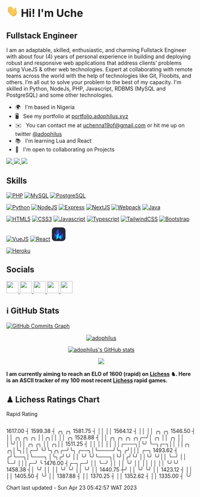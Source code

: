# <img width="32" src="assets/Hi.gif" alt="👋" /> Hi! I'm Uche

## Fullstack Engineer

I am an adaptable, skilled, enthusiastic, and charming Fullstack Engineer with about four (4) years of personal experience in building and deploying robust and responsive web applications that address clients’ problems using VueJS & other web technologies. Expert at collaborating with remote teams across the world with the help of technologies like Git, Floobits, and others. I’m all out to solve your problem to the best of my capacity. I'm skilled in Python, NodeJs, PHP, Javascript, RDBMS (MySQL and PostgreSQL) and some other technologies.

- 🌍   I'm based in Nigeria
- 🖥️   See my portfolio at [portfolio.adophilus.xyz](http://portfolio.adophilus.xyz)
- ✉️   You can contact me at [uchenna19of@gmail.com](mailto:uchenna19of@gmail.com) or hit me up on twitter [@adophilus](https://twitter.com/adophilus)
- 📚   I'm learning Lua and React
- 🤝   I'm open to collaborating on Projects

<a href="https://www.twitter.com/adophilus" target="_blank" rel="noreferrer">
  <img src="https://img.shields.io/twitter/follow/adophilus?logo=twitter&style=for-the-badge&color=0891b2&labelColor=1c1917"
/></a><a href="https://www.github.com/adophilus" target="_blank" rel="noreferrer">
  <img src="https://img.shields.io/github/followers/adophilus?logo=github&style=for-the-badge&color=0891b2&labelColor=1c1917" /></a><a href="https://www.github.com/adophilus" target="_blank" rel="noreferrer">
  <img src="https://shields-io-visitor-counter.herokuapp.com/badge?page=adophilus.adophilus&label=Visits&labelColor=1c1917&logo=GitHub&logoColor=FFFFFF&color=0891b2&style=for-the-badge" />
</a>

## Skills

<p align="left">
<a href="https://www.php.net/" target="_blank" rel="noreferrer"><img src="https://raw.githubusercontent.com/danielcranney/readme-generator/main/public/icons/skills/php-colored.svg" width="36" height="36" alt="PHP" /></a>
<a href="https://www.mysql.com/" target="_blank" rel="noreferrer"><img src="https://raw.githubusercontent.com/danielcranney/readme-generator/main/public/icons/skills/mysql-colored.svg" width="36" height="36" alt="MySQL" /></a>
<a href="https://www.postgresql.org/" target="_blank" rel="noreferrer"><img src="https://raw.githubusercontent.com/danielcranney/readme-generator/main/public/icons/skills/postgresql-colored.svg" width="36" height="36" alt="PostgreSQL" /></a>

<a href="https://www.python.org/" target="_blank" rel="noreferrer"><img src="https://raw.githubusercontent.com/danielcranney/readme-generator/main/public/icons/skills/python-colored.svg" width="36" height="36" alt="Python" /></a>
<a href="https://nodejs.org/en/" target="_blank" rel="noreferrer"><img src="https://raw.githubusercontent.com/danielcranney/readme-generator/main/public/icons/skills/nodejs-colored.svg" width="36" height="36" alt="NodeJS" /></a>
<a href="https://expressjs.com/" target="_blank" rel="noreferrer"><img src="https://raw.githubusercontent.com/danielcranney/readme-generator/main/public/icons/skills/express-colored.svg" width="36" height="36" alt="Express" /></a>
<a href="https://docs.nextjs.com/" target="_blank" rel="noreferrer"><img src="https://raw.githubusercontent.com/danielcranney/readme-generator/main/public/icons/skills/nextjs-colored.svg" width="36" height="36" alt="NextJS" /></a>
<a href="https://webpack.js.org/" target="_blank" rel="noreferrer"><img src="https://raw.githubusercontent.com/danielcranney/readme-generator/main/public/icons/skills/webpack-colored.svg" width="36" height="36" alt="Webpack" /></a>
<a href="https://www.oracle.com/java/" target="_blank" rel="noreferrer"><img src="https://raw.githubusercontent.com/danielcranney/readme-generator/main/public/icons/skills/java-colored.svg" width="36" height="36" alt="Java" /></a>

<a href="https://developer.mozilla.org/en-US/docs/Glossary/HTML5" target="_blank" rel="noreferrer"><img src="https://raw.githubusercontent.com/danielcranney/readme-generator/main/public/icons/skills/html5-colored.svg" width="36" height="36" alt="HTML5" /></a>
<a href="https://www.w3.org/TR/CSS/#css" target="_blank" rel="noreferrer"><img src="https://raw.githubusercontent.com/danielcranney/readme-generator/main/public/icons/skills/css3-colored.svg" width="36" height="36" alt="CSS3" /></a>
<a href="https://developer.mozilla.org/en-US/docs/Web/JavaScript" target="_blank" rel="noreferrer"><img src="https://raw.githubusercontent.com/danielcranney/readme-generator/main/public/icons/skills/javascript-colored.svg" width="36" height="36" alt="Javascript" /></a>
<a href="https://www.typescriptlang.org/" target="_blank" rel="noreferrer"><img src="https://raw.githubusercontent.com/danielcranney/readme-generator/main/public/icons/skills/typescript-colored.svg" width="36" height="36" alt="Typescript" /></a>
<a href="https://tailwindcss.com/" target="_blank" rel="noreferrer"><img src="https://raw.githubusercontent.com/danielcranney/readme-generator/main/public/icons/skills/tailwindcss-colored.svg" width="36" height="36" alt="TailwindCSS" /></a>
<a href="https://getbootstrap.com/" target="_blank" rel="noreferrer"><img src="https://raw.githubusercontent.com/danielcranney/readme-generator/main/public/icons/skills/bootstrap-colored.svg" width="36" height="36" alt="Bootstrap" /></a>

<a href="https://vuejs.org/" target="_blank" rel="noreferrer"><img src="https://raw.githubusercontent.com/danielcranney/readme-generator/main/public/icons/skills/vuejs-colored.svg" width="36" height="36" alt="VueJS" /></a>
<a href="https://reactjs.org/" target="_blank" rel="noreferrer"><img src="https://raw.githubusercontent.com/danielcranney/readme-generator/main/public/icons/skills/react-colored.svg" width="36" height="36" alt="React" /></a>
<a href="https://lit.dev/" target="_blank" rel="noreferrer"><img src="https://raw.githubusercontent.com/tandpfun/skill-icons/main/icons/Lit-Dark.svg" width="36" height="36" alt="Lit" /></a>

<a href="https://www.heroku.com/" target="_blank" rel="noreferrer"><img src="https://raw.githubusercontent.com/danielcranney/readme-generator/main/public/icons/skills/heroku-colored.svg" width="36" height="36" alt="Heroku" /></a>

</p>

## Socials

<p align="left">
  <a href="https://www.github.com/adophilus" target="_blank" rel="noreferrer">
    <img src="https://raw.githubusercontent.com/danielcranney/readme-generator/main/public/icons/socials/github.svg" width="32" height="32" />
  </a>
  <a href="www.linkedin.com/in/adophilus" target="_blank" rel="noreferrer">
    <img src="https://raw.githubusercontent.com/danielcranney/readme-generator/main/public/icons/socials/linkedin.svg" width="32" height="32" />
  </a>
  <a href="https://medium.com/@adophilus" target="_blank" rel="noreferrer">
    <img src="https://raw.githubusercontent.com/danielcranney/readme-generator/main/public/icons/socials/medium.svg" width="32" height="32" />
  </a>
  <a href="https://stackoverflow.com/users/8554464/adophilus" target="_blank" rel="noreferrer">
    <img src="https://raw.githubusercontent.com/danielcranney/readme-generator/main/public/icons/socials/stackoverflow.svg" width="32" height="32" />
  </a>
  <a href="https://www.twitter.com/adophilus" target="_blank" rel="noreferrer">
    <img src="https://raw.githubusercontent.com/danielcranney/readme-generator/main/public/icons/socials/twitter.svg" width="32" height="32" />
  </a>
</p>

## ℹ️ GitHub Stats

<a href="http://www.github.com/adophilus">
  <img src="https://activity-graph.herokuapp.com/graph?username=adophilus&bg_color=1c1917&color=ffffff&line=0891b2&point=ffffff&area_color=1c1917&area=true&hide_border=true&custom_title=GitHub%20Commits%20Graph" alt="GitHub Commits Graph" />
</a>

<p align="center">
  <a href="https://github.com/adophilus" align="left">
    <img width="80%" src="https://github-readme-stats.vercel.app/api/top-langs?username=adophilus&show_icons=true&locale=en&layout=compact&hide_border=true&title_color=0891b2&text_color=ffffff&bg_color=1c1917" alt="adophilus" align="center"/></p>
  </a>
</p>

<p align="center">
  <a href="http://www.github.com/adophilus">
    <img width="80%" src="https://github-readme-stats.vercel.app/api?username=adophilus&show_icons=true&hide=&count_private=true&title_color=0891b2&text_color=ffffff&icon_color=0891b2&bg_color=1c1917&hide_border=true&show_icons=true" alt="adophilus's GitHub stats" />
  </a>
</p>

<p align="center">
  <a href="http://www.github.com/adophilus">
    <img width="80%" src="https://github-readme-streak-stats.herokuapp.com/?user=adophilus&stroke=ffffff&background=1c1917&ring=0891b2&fire=0891b2&currStreakNum=ffffff&currStreakLabel=0891b2&sideNums=ffffff&sideLabels=ffffff&dates=ffffff&hide_border=true" />
  </a>
</p>

**I am currently aiming to reach an ELO of 1600 (rapid) on [Lichess](https://lichess.org) ♞. Here is an ASCII tracker of my 100 most recent [Lichess](https://lichess.org) rapid games.**

## ♟︎ Lichess Ratings Chart

Rapid Rating

```

```
 1617.00  ┤
 1599.38  ┤      ╭╮                                                    ╭╮
 1581.75  ┤      ││                                                    ││
 1564.12  ┤      ││                                                    ││  ╭╮                   ╭╮
 1546.50  ┤      ││                         ╭╮           ╭╮        ╭╮  ││╭╮││                   ││     ╭╮
 1528.88  ┤      ││   ╭╮     ╭╮  ╭╮     ╭╮╭─╯│     ╭╮    ││     ╭╮ ││  │╰╯│││     ╭╮      ╭╮    ││   ╭╮││
 1511.25  ┤      ││   ││     ││  ││╭───╮│╰╯  ╰─╮╭─╮││    ││╭╮ ╭╮│╰╮││╭─╯  ╰╯╰╮╭╮╭─╯╰╮ ╭──╮│╰────╯╰╮ ╭╯│││  ╭─╮
 1493.62  ┤     ╭╯╰──╮│╰───╮ │╰╮╭╯╰╯   ││      ╰╯ ╰╯╰───╮│╰╯│╭╯╰╯ ││╰╯       ╰╯││   ╰─╯  ││       ╰─╯ │││╭─╯ ╰
 1476.00  ┤╭─╮╭─╯    ││    ╰─╯ ││      ││               ╰╯  ││    ││           ││        ││           ╰╯╰╯
 1458.38  ┤│ ╰╯      ││        ││      ╰╯                   ╰╯    ││           ╰╯        ││
 1440.75  ┼╯         ││        ╰╯                                 ╰╯                     ││
 1423.12  ┤          ││                                                                  ││
 1405.50  ┤          ╰╯                                                                  ││
 1387.88  ┤                                                                              ││
 1370.25  ┤                                                                              ││
 1352.62  ┤                                                                              ││
 1335.00  ┤                                                                              ╰╯

Chart last updated - Sun Apr 23 05:42:57 WAT 2023  
  ```
  
